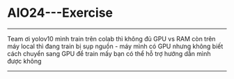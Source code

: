 # AIO24---Exercise


*** 
Team ơi yolov10 mình train trên colab thì không đủ GPU vs RAM còn trên máy local thì đang train bị sụp nguồn - máy mình có GPU nhưng không biết cách chuyển sang GPU để train mấy bạn có thể hỗ trợ hướng dẫn mình được không
***